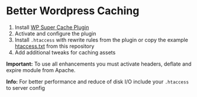 # Better Wordpress Caching

1. Install [WP Super Cache Plugin](http://wordpress.org/plugins/wp-super-cache/)
2. Activate and configure the plugin
3. Install `.htaccess` with rewrite rules from the plugin or copy the example [htaccess.txt](/htaccess.txt) from this repository
4. Add additional tweaks for caching assets

**Important:** To use all enhancements you must activate headers, deflate and expire module from Apache.

**Info:** For better performance and reduce of disk I/O include your `.htaccess` to server config